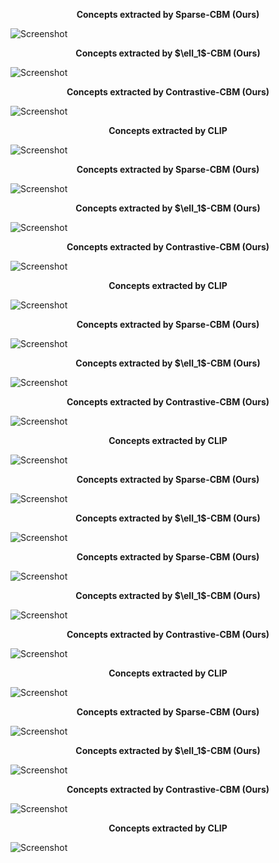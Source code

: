 <p align="center"><strong>Concepts extracted by Sparse-CBM (Ours)</strong></p>

![Screenshot](./sparse_im_1.png)

<p align="center"><strong>Concepts extracted by $\ell_1$-CBM (Ours)</strong></p>

![Screenshot](./l1_im1.png)

<p align="center"><strong>Concepts extracted by Contrastive-CBM (Ours)</strong></p>

![Screenshot](./contr_im_1.png)

<p align="center"><strong>Concepts extracted by CLIP</strong></p>

![Screenshot](./clip_im_1.png)

<p align="center"><strong>Concepts extracted by Sparse-CBM (Ours)</strong></p>

![Screenshot](./sparse_im_2.png)

<p align="center"><strong>Concepts extracted by $\ell_1$-CBM (Ours)</strong></p>

![Screenshot](./l1_im_2.png)

<p align="center"><strong>Concepts extracted by Contrastive-CBM (Ours)</strong></p>

![Screenshot](./contr_im_2.png)

<p align="center"><strong>Concepts extracted by CLIP</strong></p>

![Screenshot](./clip_im_2.png)

<p align="center"><strong>Concepts extracted by Sparse-CBM (Ours)</strong></p>

![Screenshot](./sparse_im_3.png)

<p align="center"><strong>Concepts extracted by $\ell_1$-CBM (Ours)</strong></p>

![Screenshot](./l1_im_3.png)

<p align="center"><strong>Concepts extracted by Contrastive-CBM (Ours)</strong></p>

![Screenshot](./contr_im_3.png)

<p align="center"><strong>Concepts extracted by CLIP</strong></p>

![Screenshot](./clip_im_3.png)

<p align="center"><strong>Concepts extracted by Sparse-CBM (Ours)</strong></p>

![Screenshot](./sparse_im_4.png)

<p align="center"><strong>Concepts extracted by $\ell_1$-CBM (Ours)</strong></p>

![Screenshot](./l1_im_4.png)

<p align="center"><strong>Concepts extracted by Sparse-CBM (Ours)</strong></p>

![Screenshot](./sparse_im_5.png)

<p align="center"><strong>Concepts extracted by $\ell_1$-CBM (Ours)</strong></p>

![Screenshot](./l1_im_5.png)

<p align="center"><strong>Concepts extracted by Contrastive-CBM (Ours)</strong></p>

![Screenshot](./contr_im_5.png)

<p align="center"><strong>Concepts extracted by CLIP</strong></p>

![Screenshot](./clip_im_5.png)

<p align="center"><strong>Concepts extracted by Sparse-CBM (Ours)</strong></p>

![Screenshot](./sparse_im_6.png)

<p align="center"><strong>Concepts extracted by $\ell_1$-CBM (Ours)</strong></p>

![Screenshot](./l1_im_6.png)

<p align="center"><strong>Concepts extracted by Contrastive-CBM (Ours)</strong></p>

![Screenshot](./contr_im_6.png)

<p align="center"><strong>Concepts extracted by CLIP</strong></p>

![Screenshot](./clip_im_6.png)
